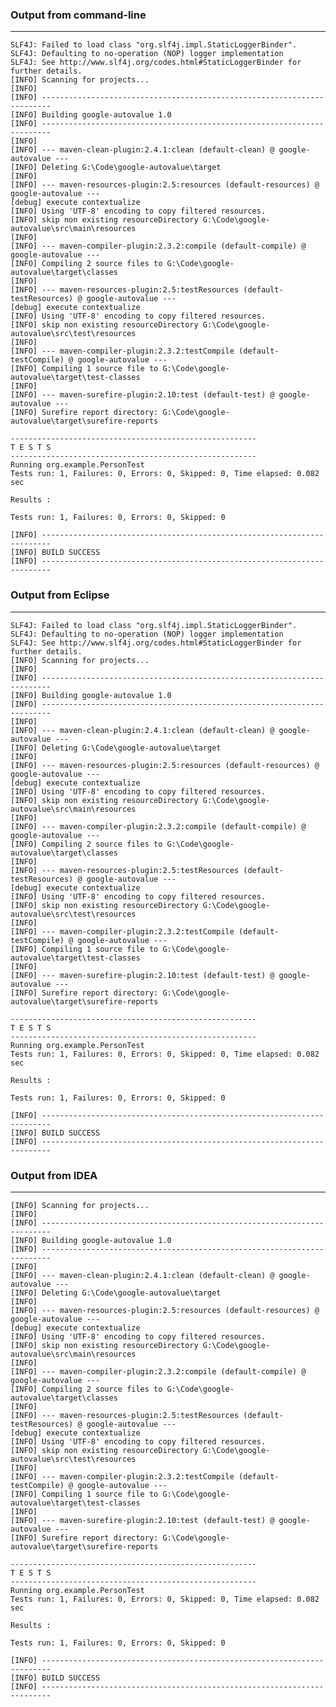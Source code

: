 ### Output from command-line
----

    SLF4J: Failed to load class "org.slf4j.impl.StaticLoggerBinder".
    SLF4J: Defaulting to no-operation (NOP) logger implementation
    SLF4J: See http://www.slf4j.org/codes.html#StaticLoggerBinder for further details.
    [INFO] Scanning for projects...
    [INFO]                                                                         
    [INFO] ------------------------------------------------------------------------
    [INFO] Building google-autovalue 1.0
    [INFO] ------------------------------------------------------------------------
    [INFO] 
    [INFO] --- maven-clean-plugin:2.4.1:clean (default-clean) @ google-autovalue ---
    [INFO] Deleting G:\Code\google-autovalue\target
    [INFO] 
    [INFO] --- maven-resources-plugin:2.5:resources (default-resources) @ google-autovalue ---
    [debug] execute contextualize
    [INFO] Using 'UTF-8' encoding to copy filtered resources.
    [INFO] skip non existing resourceDirectory G:\Code\google-autovalue\src\main\resources
    [INFO] 
    [INFO] --- maven-compiler-plugin:2.3.2:compile (default-compile) @ google-autovalue ---
    [INFO] Compiling 2 source files to G:\Code\google-autovalue\target\classes
    [INFO] 
    [INFO] --- maven-resources-plugin:2.5:testResources (default-testResources) @ google-autovalue ---
    [debug] execute contextualize
    [INFO] Using 'UTF-8' encoding to copy filtered resources.
    [INFO] skip non existing resourceDirectory G:\Code\google-autovalue\src\test\resources
    [INFO] 
    [INFO] --- maven-compiler-plugin:2.3.2:testCompile (default-testCompile) @ google-autovalue ---
    [INFO] Compiling 1 source file to G:\Code\google-autovalue\target\test-classes
    [INFO] 
    [INFO] --- maven-surefire-plugin:2.10:test (default-test) @ google-autovalue ---
    [INFO] Surefire report directory: G:\Code\google-autovalue\target\surefire-reports

    -------------------------------------------------------
    T E S T S
    -------------------------------------------------------
    Running org.example.PersonTest
    Tests run: 1, Failures: 0, Errors: 0, Skipped: 0, Time elapsed: 0.082 sec

    Results :

    Tests run: 1, Failures: 0, Errors: 0, Skipped: 0

    [INFO] ------------------------------------------------------------------------
    [INFO] BUILD SUCCESS
    [INFO] ------------------------------------------------------------------------

### Output from Eclipse
----

    SLF4J: Failed to load class "org.slf4j.impl.StaticLoggerBinder".
    SLF4J: Defaulting to no-operation (NOP) logger implementation
    SLF4J: See http://www.slf4j.org/codes.html#StaticLoggerBinder for further details.
    [INFO] Scanning for projects...
    [INFO]                                                                         
    [INFO] ------------------------------------------------------------------------
    [INFO] Building google-autovalue 1.0
    [INFO] ------------------------------------------------------------------------
    [INFO] 
    [INFO] --- maven-clean-plugin:2.4.1:clean (default-clean) @ google-autovalue ---
    [INFO] Deleting G:\Code\google-autovalue\target
    [INFO] 
    [INFO] --- maven-resources-plugin:2.5:resources (default-resources) @ google-autovalue ---
    [debug] execute contextualize
    [INFO] Using 'UTF-8' encoding to copy filtered resources.
    [INFO] skip non existing resourceDirectory G:\Code\google-autovalue\src\main\resources
    [INFO] 
    [INFO] --- maven-compiler-plugin:2.3.2:compile (default-compile) @ google-autovalue ---
    [INFO] Compiling 2 source files to G:\Code\google-autovalue\target\classes
    [INFO] 
    [INFO] --- maven-resources-plugin:2.5:testResources (default-testResources) @ google-autovalue ---
    [debug] execute contextualize
    [INFO] Using 'UTF-8' encoding to copy filtered resources.
    [INFO] skip non existing resourceDirectory G:\Code\google-autovalue\src\test\resources
    [INFO] 
    [INFO] --- maven-compiler-plugin:2.3.2:testCompile (default-testCompile) @ google-autovalue ---
    [INFO] Compiling 1 source file to G:\Code\google-autovalue\target\test-classes
    [INFO] 
    [INFO] --- maven-surefire-plugin:2.10:test (default-test) @ google-autovalue ---
    [INFO] Surefire report directory: G:\Code\google-autovalue\target\surefire-reports

    -------------------------------------------------------
    T E S T S
    -------------------------------------------------------
    Running org.example.PersonTest
    Tests run: 1, Failures: 0, Errors: 0, Skipped: 0, Time elapsed: 0.082 sec

    Results :

    Tests run: 1, Failures: 0, Errors: 0, Skipped: 0

    [INFO] ------------------------------------------------------------------------
    [INFO] BUILD SUCCESS
    [INFO] ------------------------------------------------------------------------

### Output from IDEA
----

    [INFO] Scanning for projects...
    [INFO]                                                                         
    [INFO] ------------------------------------------------------------------------
    [INFO] Building google-autovalue 1.0
    [INFO] ------------------------------------------------------------------------
    [INFO] 
    [INFO] --- maven-clean-plugin:2.4.1:clean (default-clean) @ google-autovalue ---
    [INFO] Deleting G:\Code\google-autovalue\target
    [INFO] 
    [INFO] --- maven-resources-plugin:2.5:resources (default-resources) @ google-autovalue ---
    [debug] execute contextualize
    [INFO] Using 'UTF-8' encoding to copy filtered resources.
    [INFO] skip non existing resourceDirectory G:\Code\google-autovalue\src\main\resources
    [INFO] 
    [INFO] --- maven-compiler-plugin:2.3.2:compile (default-compile) @ google-autovalue ---
    [INFO] Compiling 2 source files to G:\Code\google-autovalue\target\classes
    [INFO] 
    [INFO] --- maven-resources-plugin:2.5:testResources (default-testResources) @ google-autovalue ---
    [debug] execute contextualize
    [INFO] Using 'UTF-8' encoding to copy filtered resources.
    [INFO] skip non existing resourceDirectory G:\Code\google-autovalue\src\test\resources
    [INFO] 
    [INFO] --- maven-compiler-plugin:2.3.2:testCompile (default-testCompile) @ google-autovalue ---
    [INFO] Compiling 1 source file to G:\Code\google-autovalue\target\test-classes
    [INFO] 
    [INFO] --- maven-surefire-plugin:2.10:test (default-test) @ google-autovalue ---
    [INFO] Surefire report directory: G:\Code\google-autovalue\target\surefire-reports

    -------------------------------------------------------
    T E S T S
    -------------------------------------------------------
    Running org.example.PersonTest
    Tests run: 1, Failures: 0, Errors: 0, Skipped: 0, Time elapsed: 0.082 sec

    Results :

    Tests run: 1, Failures: 0, Errors: 0, Skipped: 0

    [INFO] ------------------------------------------------------------------------
    [INFO] BUILD SUCCESS
    [INFO] ------------------------------------------------------------------------
